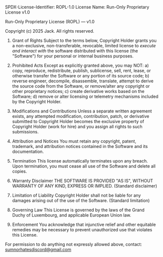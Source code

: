 SPDX-License-Identifier: ROPL-1.0
License Name: Run-Only Proprietary License v1.0

Run-Only Proprietary License (ROPL) — v1.0

Copyright (c) 2025 Jack. All rights reserved.

1. Grant of Rights
   Subject to the terms below, Copyright Holder grants you a non-exclusive,
   non-transferable, revocable, limited license to *execute and interact with*
   the software distributed with this license (the "Software") for your
   personal or internal business purposes.

2. Prohibited Acts
   Except as explicitly granted above, you may NOT:
   a) copy, reproduce, redistribute, publish, sublicense, sell, rent, lease,
      or otherwise transfer the Software or any portion of its source code;
   b) reverse engineer, decompile, disassemble, translate, attempt to derive
      the source code from the Software, or remove/alter any copyright or
      other proprietary notices;
   c) create derivative works based on the Software;
   d) remove or alter licensing or telemetry mechanisms included by the
      Copyright Holder.

3. Modifications and Contributions
   Unless a separate written agreement exists, any attempted modification,
   contribution, patch, or derivative submitted to Copyright Holder becomes
   the exclusive property of Copyright Holder (work for hire) and you assign
   all rights to such submissions.

4. Attribution and Notices
   You must retain any copyright, patent, trademark, and attribution notices
   contained in the Software and its documentation.

5. Termination
   This license automatically terminates upon any breach. Upon termination,
   you must cease all use of the Software and delete all copies.

6. Warranty Disclaimer
   THE SOFTWARE IS PROVIDED "AS IS", WITHOUT WARRANTY OF ANY KIND, EXPRESS
   OR IMPLIED. (Standard disclaimer)

7. Limitation of Liability
   Copyright Holder shall not be liable for any damages arising out of the
   use of the Software. (Standard limitation)

8. Governing Law
   This License is governed by the laws of the Grand Duchy of Luxembourg, and applicable European Union law.

9. Enforcement
   You acknowledge that injunctive relief and other equitable remedies may
   be necessary to prevent unauthorized use that violates this License.

For permission to do anything not expressly allowed above, contact:
sumnorhatesdiscord@gmail.com
